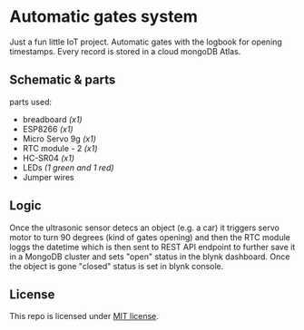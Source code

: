 # Automatic gates system

Just a fun little IoT project. Automatic gates with the logbook for opening timestamps. Every record is stored in a cloud mongoDB Atlas.

## Schematic & parts
parts used:
- breadboard *(x1)*
- ESP8266 *(x1)*
- Micro Servo 9g *(x1)*
- RTC module - 2 *(x1)*
- HC-SR04 *(x1)*
- LEDs *(1 green and 1 red)*
- Jumper wires

## Logic
Once the ultrasonic sensor detecs an object (e.g. a car) it triggers servo motor to turn 90 degrees (kind of gates opening) and then the RTC module loggs the datetime which is then sent to REST API endpoint to further save it in a MongoDB cluster and sets "open" status in the blynk dashboard. Once the object is gone "closed" status is set in blynk console.

## License
This repo is licensed under [MIT license](./LICENSE).